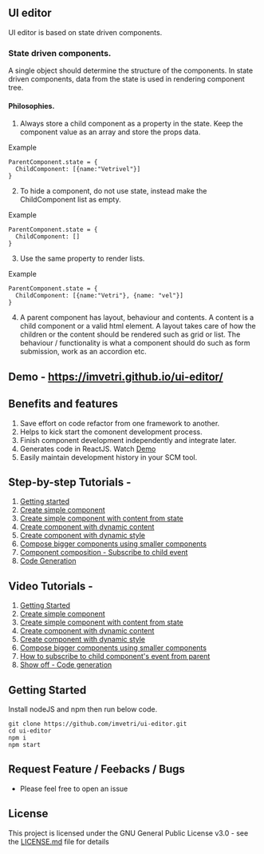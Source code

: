 ## UI editor

UI editor is based on state driven components.

### State driven components.

A single object should determine the structure of the components. In state driven components, data from the state is used in rendering component tree. 

#### Philosophies.


1. Always store a child component as a property in the state. Keep the component value as an array and store the props data.

Example
```
ParentComponent.state = {
  ChildComponent: [{name:"Vetrivel"}]
}
```
2. To hide a component, do not use state, instead make the ChildComponent list as empty.

Example
```
ParentComponent.state = {
  ChildComponent: []
}
```
3. Use the same property to render lists. 

Example
```
ParentComponent.state = {
  ChildComponent: [{name:"Vetri"}, {name: "vel"}] 
}
```
4. A parent component has layout, behaviour and contents. A content is a child component or a valid html element. A layout takes care of how the children or the content should be rendered such as grid or list.  The behaviour / functionality is what a component should do such as form submission, work as an accordion etc.


## Demo - https://imvetri.github.io/ui-editor/

## Benefits and features
1. Save effort on code refactor from one framework to another.
2. Helps to kick start the comonent development process.
3. Finish component development independently and integrate later.
4. Generates code in ReactJS. Watch [Demo](https://github.com/imvetri/ui-editor/wiki/Code-generation-to-ReactJS)
5. Easily maintain development history in your SCM tool.


## Step-by-step Tutorials - 
1. [Getting started](https://github.com/imvetri/ui-editor/wiki/Getting-Started)
2. [Create simple component](https://github.com/imvetri/ui-editor/wiki/Create-a-simple-component)
3. [Create simple component with content from state](https://github.com/imvetri/ui-editor/wiki/Create-simple-component-with-content-from-state)
4. [Create component with dynamic content](https://github.com/imvetri/ui-editor/wiki/Create-component-with-dynamic-content)
5. [Create component with dynamic style](https://github.com/imvetri/ui-editor/wiki/Create-component-with-dynamic-style)
6. [Compose bigger components using smaller components](https://github.com/imvetri/ui-editor/wiki/Compose-bigger-components-using-smaller-components)
7. [Component composition - Subscribe to child event](https://github.com/imvetri/ui-editor/wiki/Component-composition---Subscribe-to-child-components)
8. [Code Generation](https://github.com/imvetri/ui-editor/wiki/Code-generation-to-ReactJS)

## Video Tutorials - 
1. [Getting Started](https://vimeo.com/386239335)
2. [Create simple component](https://vimeo.com/386239365)
3. [Create simple component with content from state](https://vimeo.com/386239387)
4. [Create component with dynamic content](https://vimeo.com/386239417)
5. [Create component with dynamic style](https://vimeo.com/386239443)
6. [Compose bigger components using smaller components](https://vimeo.com/386239481)
7. [How to subscribe to child component's event from parent](https://vimeo.com/386239513)
8. [Show off - Code generation](https://vimeo.com/386239546)

## Getting Started
Install nodeJS and npm then run below code.

```
git clone https://github.com/imvetri/ui-editor.git
cd ui-editor
npm i
npm start

```

## Request Feature / Feebacks / Bugs

 * Please feel free to open an issue



## License

This project is licensed under the GNU General Public License v3.0 - see the [LICENSE.md](LICENSE.md) file for details
